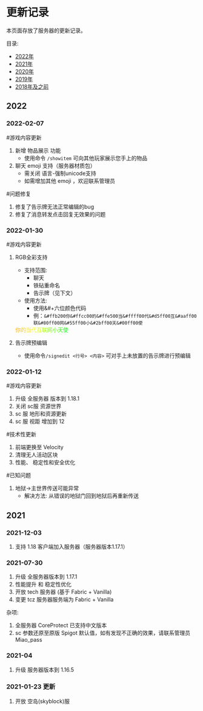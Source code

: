 # 更新记录

本页面存放了服务器的更新记录。

目录:
- [2022年](#2022)
- [2021年](#2021)
- [2020年](/zh-CN/changelogs/2020.md)
- [2019年](/zh-CN/changelogs/2019.md)
- [2018年及之前](/zh-CN/changelogs/2018及之前.md)


## 2022

### 2022-02-07
#游戏内容更新  
1. 新增 物品展示 功能
    - 使用命令 ``/showitem`` 可向其他玩家展示您手上的物品
2. 聊天 emoji 支持（服务器材质包）
    - 需关闭 语言-强制unicode支持
    - 如需增加其他 emoji ，欢迎联系管理员
 
 #问题修复
 1. 修复了告示牌无法正常编辑的bug
 2. 修复了消息转发点击回复无效果的问题
 
### 2022-01-30  
#游戏内容更新  
1. RGB全彩支持
    - 支持范围: 
        -  聊天
        -  铁砧重命名
        -  告示牌（见下文）
    - 使用方法:
        - 使用&#+六位颜色代码
        - 例：``&#ffb200你&#ffcc00的&#ffe500当&#ffff00代&#d5ff00互&#aaff00联&#80ff00网&#55ff00小&#2bff00天&#00ff00使``
       
   <div><span style="color: #ffb200">你</span><span style="color: #ffcc00">的</span><span style="color: #ffe500">当</span><span style="color: #ffff00">代</span><span style="color: #d5ff00">互</span><span style="color: #aaff00">联</span><span style="color: #80ff00">网</span><span style="color: #55ff00">小</span><span style="color: #2bff00">天</span><span style="color: #00ff00">使</span></div>
   
2. 告示牌预编辑
    - 使用命令``/signedit <行号> <内容>`` 可对手上未放置的告示牌进行预编辑


### 2022-01-12  
#游戏内容更新  
1. 升级 全服务器 版本到 1.18.1  
2. 关闭 sc服 资源世界
3. sc 服 地形和资源更新
4. sc 服 视距 增加到 12

#技术性更新  
1. 前端更换至 Velocity
2. 清理无人活动区块
3. 性能、 稳定性和安全优化

#已知问题  
1. 地狱->主世界传送可能异常
    -  解决方法: 从错误的地狱门回到地狱后再重新传送


## 2021

### 2021-12-03
1.  支持 1.18 客户端加入服务器（服务器版本1.17.1）

### 2021-07-30
1. 升级 全服务器版本到 1.17.1
2. 性能提升 和 稳定性优化
3. 开放 tech 服务器 (基于 Fabric + Vanilla)
4. 变更 tcz 服务器服务端为 Fabric + Vanilla

杂项:
1. 全服务器 CoreProtect 已支持中文版本
2. sc 参数还原至原版 Spigot 默认值，如有发现不正确的效果，请联系管理员 Miao_pass

### 2021-04
1. 升级 服务器版本到 1.16.5

### 2021-01-23 更新
1. 开放 空岛(skyblock)服
